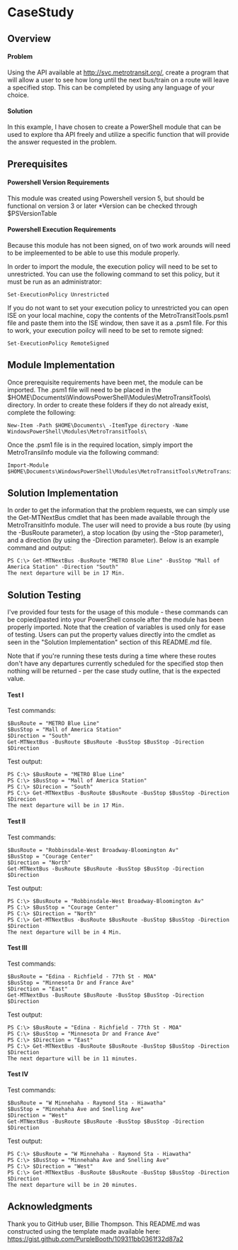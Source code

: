 # CaseStudy

## Overview

#### Problem
Using the API available at http://svc.metrotransit.org/, create a program that will allow a user to see how long until the next bus/train on a route will leave a specified stop. This can be completed by using any language of your choice. 

#### Solution
In this example, I have chosen to create a PowerShell module that can be used to explore tha API freely and utilize a specific function that will provide the answer requested in the problem.

## Prerequisites
#### Powershell Version Requirements
This module was created using Powershell version 5, but should be functional on version 3 or later
  *Version can be checked through $PSVersionTable

#### Powershell Execution Requirements
Because this module has not been signed, on of two work arounds will need to be impleemented to be able to use this module properly.

In order to import the module, the execution policy will need to be set to unrestricted. You can use the following command to set this policy, but it must be run as an administrator:
```
Set-ExecutionPolicy Unrestricted
```

If you do not want to set your execution policy to unrestricted you can open ISE on your local machine, copy the contents of the MetroTransitTools.psm1 file and paste them into the ISE window, then save it as a .psm1 file. For this to work, your execution poilcy will need to be set to remote signed:
```
Set-ExecutionPolicy RemoteSigned
```
## Module Implementation
Once prerequisite requirements have been met, the module can be imported. The .psm1 file will need to be placed in the $HOME\Documents\WindowsPowerShell\Modules\MetroTransitTools\ directory. In order to create these folders if they do not already exist, complete the following:
```
New-Item -Path $HOME\Documents\ -ItemType directory -Name WindowsPowerShell\Modules\MetroTransitTools\
``` 
Once the .psm1 file is in the required location, simply import the MetroTransiInfo module via the following command:
```
Import-Module $HOME\Documents\WindowsPowerShell\Modules\MetroTransitTools\MetroTransitInfo.psm1
```
## Solution Implementation
In order to get the information that the problem requests, we can simply use the Get-MTNextBus cmdlet that has been made available through the MetroTransitInfo module. The user will need to provide a bus route (by using the -BusRoute parameter), a stop location (by using the -Stop parameter), and a direction (by using the -Direction parameter). Below is an example command and output:
```
PS C:\> Get-MTNextBus -BusRoute "METRO Blue Line" -BusStop "Mall of America Station" -Direction "South"
The next departure will be in 17 Min.
```

## Solution Testing
I've provided four tests for the usage of this module - these commands can be copied/pasted into your PowerShell console after the module has been properly imported. Note that the creation of variables is used only for ease of testing. Users can put the property values directly into the cmdlet as seen in the "Solution Implementation" section of this README.md file. 

Note that if you're running these tests during a time where these routes don't have any departures currently scheduled for the specified stop then nothing will be returned - per the case study outline, that is the expected value. 

#### Test I
Test commands:
```
$BusRoute = "METRO Blue Line"
$BusStop = "Mall of America Station"
$Direction = "South"
Get-MTNextBus -BusRoute $BusRoute -BusStop $BusStop -Direction $Direction
```
Test output:
```
PS C:\> $BusRoute = "METRO Blue Line"
PS C:\> $BusStop = "Mall of America Station"
PS C:\> $Direcion = "South"
PS C:\> Get-MTNextBus -BusRoute $BusRoute -BusStop $BusStop -Direction $Direcion
The next departure will be in 17 Min.
```

#### Test II
Test commands:
```
$BusRoute = "Robbinsdale-West Broadway-Bloomington Av"
$BusStop = "Courage Center"
$Direction = "North"
Get-MTNextBus -BusRoute $BusRoute -BusStop $BusStop -Direction $Direction
```
Test output:
```
PS C:\> $BusRoute = "Robbinsdale-West Broadway-Bloomington Av"
PS C:\> $BusStop = "Courage Center"
PS C:\> $Direction = "North"
PS C:\> Get-MTNextBus -BusRoute $BusRoute -BusStop $BusStop -Direction $Direction
The next departure will be in 4 Min.
```
#### Test III
Test commands:
```
$BusRoute = "Edina - Richfield - 77th St - MOA"
$BusStop = "Minnesota Dr and France Ave"
$Direction = "East"
Get-MTNextBus -BusRoute $BusRoute -BusStop $BusStop -Direction $Direction
```
Test output:
```
PS C:\> $BusRoute = "Edina - Richfield - 77th St - MOA"
PS C:\> $BusStop = "Minnesota Dr and France Ave"
PS C:\> $Direction = "East"
PS C:\> Get-MTNextBus -BusRoute $BusRoute -BusStop $BusStop -Direction $Direction
The next departure will be in 11 minutes.
```

#### Test IV
Test commands:
```
$BusRoute = "W Minnehaha - Raymond Sta - Hiawatha"
$BusStop = "Minnehaha Ave and Snelling Ave"
$Direction = "West"
Get-MTNextBus -BusRoute $BusRoute -BusStop $BusStop -Direction $Direction
```
Test output:
```
PS C:\> $BusRoute = "W Minnehaha - Raymond Sta - Hiawatha"
PS C:\> $BusStop = "Minnehaha Ave and Snelling Ave"
PS C:\> $Direction = "West"
PS C:\> Get-MTNextBus -BusRoute $BusRoute -BusStop $BusStop -Direction $Direction
The next departure will be in 20 minutes.
```
## Acknowledgments

Thank you to GitHub user, Billie Thompson. This README.md was constructed using the template made available here: https://gist.github.com/PurpleBooth/109311bb0361f32d87a2
